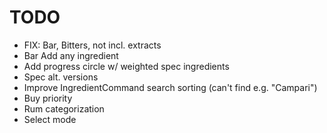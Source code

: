 # TODO

- FIX: Bar, Bitters, not incl. extracts
- Bar Add any ingredient
- Add progress circle w/ weighted spec ingredients
- Spec alt. versions
- Improve IngredientCommand search sorting (can't find e.g. "Campari")
- Buy priority
- Rum categorization
- Select mode
